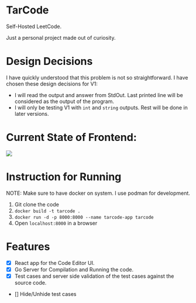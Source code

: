 # TarCode
Self-Hosted LeetCode.

Just a personal project made out of curiosity.

# Design Decisions
I have quickly understood that this problem is not so straightforward.
I have chosen these design decisions for V1:
- I will read the output and answer from StdOut. Last printed line will be considered as the output of the program.
- I will only be testing V1 with `int` and `string` outputs. Rest will be done in later versions.

# Current State of Frontend:
<img src="./frontend/dev-docs/Screenshot 2025-10-04 at 4.30.29 PM.png" />

# Instruction for Running
NOTE: Make sure to have docker on system.
I use podman for development.

1. Git clone the code
1. `docker build -t tarcode .`
1. `docker run -d -p 8000:8000 --name tarcode-app tarcode`
1. Open `localhost:8000` in a browser

# Features
- [x] React app for the Code Editor UI.
- [x] Go Server for Compilation and Running the code.
- [x] Test cases and server side validation of the test cases against the source code.

- [] Hide/Unhide test cases